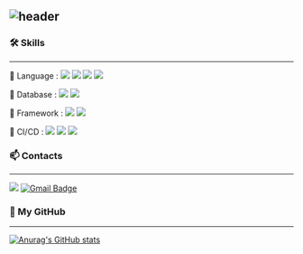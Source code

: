 ![header](https://capsule-render.vercel.app/api?type=slice&color=auto&customColorList=12&height=150&section=header&text=WELCOME%20✨&fontSize=70)
---

### 🛠 Skills
* * *
📌 Language : 
<img src="https://img.shields.io/badge/java-007396?style=flat&logo=java&logoColor=white">
<img src="https://img.shields.io/badge/javascript-F7DF1E?style=flat&logo=javascript&logoColor=black">
<img src="https://img.shields.io/badge/html5-E34F26?style=flat&logo=html5&logoColor=white">
<img src="https://img.shields.io/badge/css-1572B6?style=flat&logo=css3&logoColor=white">

📌 Database : 
<img src="https://img.shields.io/badge/oracle-F80000?style=flat&logo=oracle&logoColor=white">
<img src="https://img.shields.io/badge/mariaDB-003545?style=flat&logo=mariaDB&logoColor=white">

📌 Framework : 
<img src="https://img.shields.io/badge/springboot-6DB33F?style=flat&logo=springboot&logoColor=white">
<img src="https://img.shields.io/badge/spring-6DB33F?style=flat&logo=spring&logoColor=white">

📌 CI/CD : 
<img src="https://img.shields.io/badge/git-F05032?style=flat&logo=git&logoColor=white">
<img src="https://img.shields.io/badge/jenkins-D24939?style=flat&logo=jenkins&logoColor=white">
<img src="https://img.shields.io/badge/gitlab-FC6D26?style=flat&logo=gitlab&logoColor=white">
</br>
### 📫 Contacts
---
<a href="https://kwgyeongroom.tistory.com/" target="_blank"><img src="https://img.shields.io/badge/teck blog-000000?style=flat&logo=tistory&logoColor=FFFFFF"/></a>
[![Gmail Badge](https://img.shields.io/badge/Gmail-d14836?style=flat-square&logo=Gmail&logoColor=white&link=mailto:snugyun01@gmail.com)](mailto:kwgyeong0423@gmail.com)
</br>
### 📁 My GitHub
---
[![Anurag's GitHub stats](https://github-readme-stats.vercel.app/api?username=Kim-woo-gyeong&theme=dracula)](https://github.com/anuraghazra/github-readme-stats)
<!--
**Kim-woo-gyeong/Kim-woo-gyeong** is a ✨ _special_ ✨ repository because its `README.md` (this file) appears on your GitHub profile.

Here are some ideas to get you started:

- 🔭 I’m currently working on ...
- 🌱 I’m currently learning ...
- 👯 I’m looking to collaborate on ...
- 🤔 I’m looking for help with ...
- 💬 Ask me about ...
- 📫 How to reach me: ...
- 😄 Pronouns: ...
- ⚡ Fun fact: ...
-->
